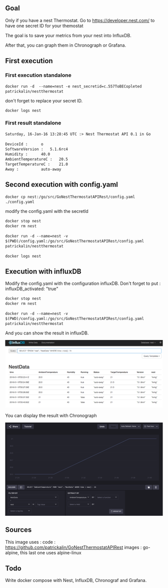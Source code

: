 ## Goal 

Only if you have a nest Thermostat.
Go to https://developer.nest.com/ to have one secret ID for your themostat

The goal is to save your metrics from your nest into InfluxDB.

After that, you can graph them in Chronograph or Grafana.

## First execution

### First execution standalone

    docker run -d  --name=nest -e nest_secretid=c.557ToBECopleted patrickalin/nestthermostat
don't forget to replace your secret ID.

    docker logs nest

### First result standalone
    Saturday, 16-Jan-16 13:28:45 UTC :> Nest Thermostat API 0.1 in Go
    
    DeviceId : 	 	o
    SoftwareVersion : 	5.1.6rc4
    Humidity : 	 	40.0
    AmbientTemperatureC : 	20.5
    TargetTemperatureC : 	21.0
    Away : 	 	 	auto-away

## Second execution with config.yaml

    docker cp nest:/go/src/GoNestThermostatAPIRest/config.yaml ./config.yaml

modify the config.yaml with the secretId

    docker stop nest
    docker rm nest

    docker run -d --name=nest -v $(PWD)/config.yaml:/go/src/GoNestThermostatAPIRest/config.yaml patrickalin/nestthermostat

    docker logs nest

## Execution with influxDB

Modify the config.yaml with the configuration influxDB.
Don't forget to put : influxDB_activated: "true"

    docker stop nest
    docker rm nest

    docker run -d --name=nest -v $(PWD)/config.yaml:/go/src/GoNestThermostatAPIRest/config.yaml patrickalin/nestthermostat

And you can show the result in influxDB.

![InfluxDB Image ](https://raw.githubusercontent.com/patrickalin/GoNestThermostatAPIRest/master/img/InfluxDB.png)

You can display the result with Chronograph

![Chronograph Image ](https://raw.githubusercontent.com/patrickalin/GoNestThermostatAPIRest/master/img/Chronograph.png)

## Sources 

This image uses :
code : https://github.com/patrickalin/GoNestThermostatAPIRest
images : go-alpine, this last one uses alpine-linux

## Todo

Write docker compose with Nest, InfluxDB, Chronograf and Grafana.
